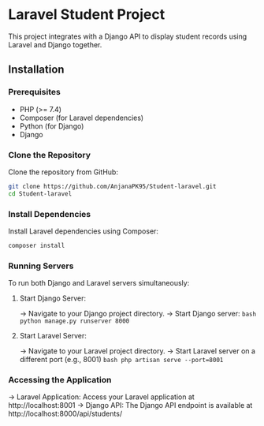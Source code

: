 # Laravel Student Project

This project integrates with a Django API to display student records using Laravel and Django together.

## Installation

### Prerequisites

- PHP (>= 7.4)
- Composer (for Laravel dependencies)
- Python (for Django)
- Django

### Clone the Repository

Clone the repository from GitHub:

```bash
git clone https://github.com/AnjanaPK95/Student-laravel.git
cd Student-laravel
```
### Install Dependencies
Install Laravel dependencies using Composer:
```bash
composer install
```
### Running Servers
To run both Django and Laravel servers simultaneously:

1. Start Django Server:

    -> Navigate to your Django project directory.
    -> Start Django server:
           ```bash
           python manage.py runserver 8000
           ```
2. Start Laravel Server:

    -> Navigate to your Laravel project directory.
    -> Start Laravel server on a different port (e.g., 8001)
           ```bash
           php artisan serve --port=8001
           ```
### Accessing the Application
-> Laravel Application: Access your Laravel application at http://localhost:8001
-> Django API: The Django API endpoint is available at http://localhost:8000/api/students/

